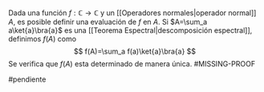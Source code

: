 Dada una función $f:\mathbb{C}\rightarrow \mathbb{C}$ y un [[Operadores normales|operador normal]] $A$, es posible definir una evaluación de $f$ en $A$. Si $A=\sum_a a\ket{a}\bra{a}$ es una [[Teorema Espectral|descomposición espectral]], definimos $f(A)$ como
$$
f(A)=\sum_a f(a)\ket{a}\bra{a}
$$
Se verifica que $f(A)$ esta determinado de manera única. #MISSING-PROOF

#pendiente